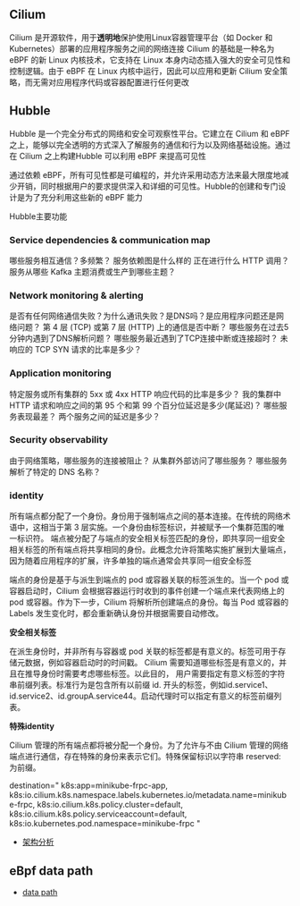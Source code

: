## Cilium

Cilium 是开源软件，用于**透明地**保护使用Linux容器管理平台（如 Docker 和 Kubernetes）部署的应用程序服务之间的网络连接
Cilium 的基础是一种名为 eBPF 的新 Linux 内核技术，它支持在 Linux 本身内动态插入强大的安全可见性和控制逻辑。由于 eBPF 在 Linux 内核中运行，因此可以应用和更新 Cilium 安全策略，而无需对应用程序代码或容器配置进行任何更改

## Hubble

Hubble 是一个完全分布式的网络和安全可观察性平台。它建立在 Cilium 和 eBPF 之上，能够以完全透明的方式深入了解服务的通信和行为以及网络基础设施。通过在 Cilium 之上构建Hubble 可以利用 eBPF 来提高可见性

通过依赖 eBPF，所有可见性都是可编程的，并允许采用动态方法来最大限度地减少开销，同时根据用户的要求提供深入和详细的可见性。Hubble的创建和专门设计是为了充分利用这些新的 eBPF 能力

Hubble主要功能

### Service dependencies & communication map

哪些服务相互通信？多频繁？
服务依赖图是什么样的
正在进行什么 HTTP 调用？
服务从哪些 Kafka 主题消费或生产到哪些主题？

### Network monitoring & alerting

是否有任何网络通信失败？为什么通讯失败？是DNS吗？是应用程序问题还是网络问题？
第 4 层 (TCP) 或第 7 层 (HTTP) 上的通信是否中断？
哪些服务在过去5分钟内遇到了DNS解析问题？
哪些服务最近遇到了TCP连接中断或连接超时？
未响应的 TCP SYN 请求的比率是多少？

### Application monitoring

特定服务或所有集群的 5xx 或 4xx HTTP 响应代码的比率是多少？
我的集群中 HTTP 请求和响应之间的第 95 个和第 99 个百分位延迟是多少(尾延迟)？
哪些服务表现最差？
两个服务之间的延迟是多少？

### Security observability

由于网络策略，哪些服务的连接被阻止？
从集群外部访问了哪些服务？
哪些服务解析了特定的 DNS 名称？


### identity

所有端点都分配了一个身份。身份用于强制端点之间的基本连接。在传统的网络术语中，这相当于第 3 层实施。一个身份由标签标识，并被赋予一个集群范围的唯一标识符。
端点被分配了与端点的安全相关标签匹配的身份，即共享同一组安全相关标签的所有端点将共享相同的身份。此概念允许将策略实施扩展到大量端点，因为随着应用程序的扩展，许多单独的端点通常会共享同一组安全标签

端点的身份是基于与派生到端点的 pod 或容器关联的标签派生的。当一个 pod 或容器启动时，Cilium 会根据容器运行时收到的事件创建一个端点来代表网络上的 pod 或容器。作为下一步，Cilium 将解析所创建端点的身份。每当 Pod 或容器的 Labels 发生变化时，都会重新确认身份并根据需要自动修改。

**安全相关标签**

在派生身份时，并非所有与容器或 pod 关联的标签都是有意义的。标签可用于存储元数据，例如容器启动时的时间戳。 Cilium 需要知道哪些标签是有意义的，并且在推导身份时需要考虑哪些标签。以此目的，
用户需要指定有意义标签的字符串前缀列表。标准行为是包含所有以前缀 id. 开头的标签，例如id.service1、id.service2、id.groupA.service44。启动代理时可以指定有意义的标签前缀列表。

**特殊identity**

Cilium 管理的所有端点都将被分配一个身份。为了允许与不由 Cilium 管理的网络端点进行通信，存在特殊的身份来表示它们。特殊保留标识以字符串 reserved: 为前缀。

destination="
k8s:app=minikube-frpc-app,
k8s:io.cilium.k8s.namespace.labels.kubernetes.io/metadata.name=minikube-frpc,
k8s:io.cilium.k8s.policy.cluster=default,
k8s:io.cilium.k8s.policy.serviceaccount=default,
k8s:io.kubernetes.pod.namespace=minikube-frpc
"

- [架构分析](https://zhuanlan.zhihu.com/p/474315762)

## eBpf data path

- [data path](https://docs.cilium.io/en/stable/concepts/ebpf/)

